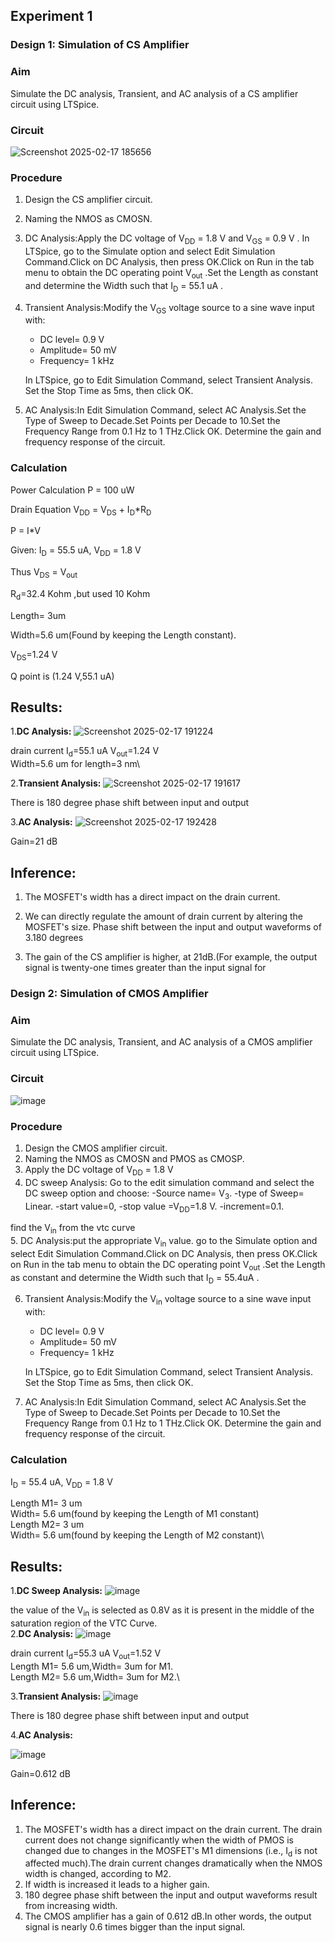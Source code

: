 ## Experiment 1
### Design 1: Simulation of CS Amplifier
### Aim
Simulate the DC analysis, Transient, and AC analysis of a CS amplifier circuit using LTSpice.
### Circuit
![Screenshot 2025-02-17 185656](https://github.com/user-attachments/assets/c8b81451-b11b-4c01-b3e3-c2bcb4996010)


### Procedure

1. Design the CS amplifier circuit.
2. Naming the NMOS as CMOSN.
3. DC Analysis:Apply the DC voltage of  V<sub>DD</sub> = 1.8 V and V<sub>GS</sub> = 0.9 V . In LTSpice, go to the Simulate option and select Edit Simulation Command.Click on DC Analysis, then press OK.Click on Run in the tab menu to obtain the DC operating point V<sub>out</sub> .Set the Length as constant and determine the Width such that I<sub>D</sub> = 55.1 uA .

4. Transient Analysis:Modify the  V<sub>GS</sub> voltage source to a sine wave input with:
     - DC level= 0.9 V 
     - Amplitude= 50 mV 
     - Frequency= 1 kHz 
     
     In LTSpice, go to Edit Simulation Command, select Transient Analysis. Set the Stop Time as 5ms, then click OK.

5. AC Analysis:In Edit Simulation Command, select AC Analysis.Set the Type of Sweep to Decade.Set Points per Decade to 10.Set the Frequency Range from 0.1 Hz to 1 THz.Click OK. Determine the gain and frequency response of the circuit.

### Calculation

Power Calculation
 P = 100 uW

Drain Equation
V<sub>DD</sub> = V<sub>DS</sub> + I<sub>D</sub>*R<sub>D</sub> 

 P = I*V

Given: I<sub>D</sub> = 55.5 uA, V<sub>DD</sub> = 1.8 V 

Thus V<sub>DS</sub> = V<sub>out</sub> 

R<sub>d</sub>=32.4 Kohm ,but used 10 Kohm

Length= 3um

Width=5.6 um(Found by keeping the Length constant).

V<sub>DS</sub>=1.24 V

Q point is (1.24 V,55.1 uA)

## Results:
1.**DC Analysis:**
![Screenshot 2025-02-17 191224](https://github.com/user-attachments/assets/a75c930d-d7b7-43b9-b8bc-64411c7da395)


drain current I<sub>d</sub>=55.1 uA
V<sub>out</sub>=1.24 V \
Width=5.6 um for length=3 nm\

2.**Transient Analysis:**
![Screenshot 2025-02-17 191617](https://github.com/user-attachments/assets/557622e4-b5b9-4311-9b97-b7b82261a0e7)

There is 180 degree phase shift between input and output 

3.**AC Analysis:**
![Screenshot 2025-02-17 192428](https://github.com/user-attachments/assets/40031f4b-ceb1-45ca-9617-84175b0a36ca)


Gain=21 dB

## Inference:
1. The MOSFET's width has a direct impact on the drain current.
2. We can directly regulate the amount of drain current by altering the MOSFET's size.
Phase shift between the input and output waveforms of 3.180 degrees

4. The gain of the CS amplifier is higher, at 21dB.(For example, the output signal is twenty-one times greater than the input signal for



### Design 2: Simulation of CMOS Amplifier
### Aim
Simulate the DC analysis, Transient, and AC analysis of a CMOS amplifier circuit using LTSpice.
### Circuit
![image](https://github.com/user-attachments/assets/b734acc2-6c81-4490-8094-b516ecb1fb92)

### Procedure

1. Design the CMOS amplifier circuit.
2. Naming the NMOS as CMOSN and PMOS as CMOSP.
3. Apply the DC voltage of  V<sub>DD</sub> = 1.8 V
4. DC sweep Analysis: Go to the edit simulation command and select the DC sweep option and choose:
 -Source name= V<sub>3</sub>.
 -type of Sweep= Linear.
 -start value=0,
 -stop value =V<sub>DD</sub>=1.8 V.
 -increment=0.1.

find the V<sub>in</sub> from the vtc curve  
5. DC Analysis:put the appropriate V<sub>in</sub> value. go to the Simulate option and select Edit Simulation Command.Click on DC Analysis, then press OK.Click on Run in the tab menu to obtain the DC operating point V<sub>out</sub> .Set the Length as constant and determine the Width such that I<sub>D</sub> = 55.4uA .

6. Transient Analysis:Modify the  V<sub>in</sub> voltage source to a sine wave input with:
     - DC level= 0.9 V 
     - Amplitude= 50 mV 
     - Frequency= 1 kHz 
     
     In LTSpice, go to Edit Simulation Command, select Transient Analysis. Set the Stop Time as 5ms, then click OK.
7. AC Analysis:In Edit Simulation Command, select AC Analysis.Set the Type of Sweep to Decade.Set Points per Decade to 10.Set the Frequency Range from 0.1 Hz to 1 THz.Click OK. Determine the gain and frequency response of the circuit.

### Calculation

 I<sub>D</sub> = 55.4 uA, V<sub>DD</sub> = 1.8 V 

Length M1= 3 um\
Width= 5.6 um(found by keeping the Length of M1 constant)\
Length M2= 3 um\
Width= 5.6 um(found by keeping the Length of M2 constant)\

## Results:
1.**DC Sweep Analysis:**
![image](https://github.com/user-attachments/assets/52aec740-6f43-412a-9922-38a3bbd4fbff)

 the value of the V<sub>in</sub> is selected as 0.8V as it is present in the middle of the saturation region of the VTC Curve.\
2.**DC Analysis:**
![image](https://github.com/user-attachments/assets/8bbc6ae0-f633-4ef3-97ab-3d0fdba93a5f)

drain current I<sub>d</sub>=55.3 uA
V<sub>out</sub>=1.52 V \
Length M1= 5.6 um,Width= 3um for M1.\
Length M2= 5.6 um,Width= 3um for M2.\


3.**Transient Analysis:**
![image](https://github.com/user-attachments/assets/2e7e7191-eeb9-41d2-8ab7-e493947335f2)

There is 180 degree phase shift between input and output 

4.**AC Analysis:**

![image](https://github.com/user-attachments/assets/f8338e45-919f-46b6-8a55-ffbfca5c8c68)

Gain=0.612 dB

## Inference:
1. The MOSFET's width has a direct impact on the drain current.
The drain current does not change significantly when the width of PMOS is changed due to changes in the MOSFET's M1 dimensions (i.e., I<sub>d</sub> is not affected much).The drain current changes dramatically when the NMOS width is changed, according to M2.
3. If width is increased it leads to a higher gain. 
4. 180 degree phase shift between the input and output waveforms result from increasing width.
5. The CMOS amplifier has a gain of 0.612 dB.In other words, the output signal is nearly 0.6 times bigger than the input signal.

